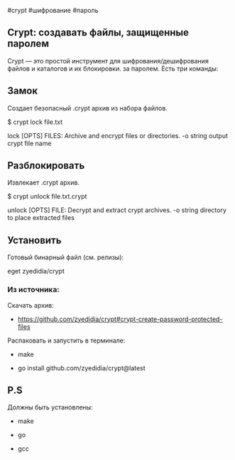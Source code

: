 #crypt #шифрование #пароль

## Crypt: создавать файлы, защищенные паролем

Crypt — это простой инструмент для шифрования/дешифрования файлов и каталогов и их блокировки. за паролем. Есть три команды:

## Замок

Создает безопасный .crypt архив из набора файлов.

$ crypt lock file.txt

lock [OPTS] FILES:
  Archive and encrypt files or directories.
  -o string
    	output crypt file name

## Разблокировать

Извлекает .crypt архив.

$ crypt unlock file.txt.crypt

unlock [OPTS] FILE:
  Decrypt and extract crypt archives.
  -o string
    	directory to place extracted files

## Установить

Готовый бинарный файл (см. релизы):

eget zyedidia/crypt

### Из источника:

Скачать архив:

- https://github.com/zyedidia/crypt#crypt-create-password-protected-files

Распаковать и запустить в терминале:

- make

- go install github.com/zyedidia/crypt@latest

## P.S

Должны быть установлены:

- make

- go

- gcc


    	
